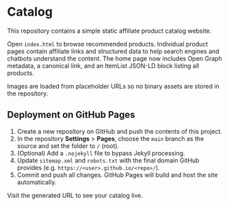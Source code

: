 # Catalog

This repository contains a simple static affiliate product catalog website.

Open `index.html` to browse recommended products. Individual product pages contain affiliate links and structured data to help search engines and chatbots understand the content. The home page now includes Open Graph metadata, a canonical link, and an ItemList JSON-LD block listing all products.

Images are loaded from placeholder URLs so no binary assets are stored in the repository.

## Deployment on GitHub Pages

1. Create a new repository on GitHub and push the contents of this project.
2. In the repository **Settings** > **Pages**, choose the `main` branch as the source and set the folder to `/` (root).
3. (Optional) Add a `.nojekyll` file to bypass Jekyll processing.
4. Update `sitemap.xml` and `robots.txt` with the final domain GitHub provides (e.g. `https://<user>.github.io/<repo>/`).
5. Commit and push all changes. GitHub Pages will build and host the site automatically.

Visit the generated URL to see your catalog live.
